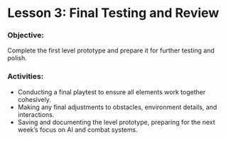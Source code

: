 # Lesson 3: Final Testing and Review

### **Objective:**
Complete the first level prototype and prepare it for further testing and polish.

### **Activities:**
* Conducting a final playtest to ensure all elements work together cohesively.
* Making any final adjustments to obstacles, environment details, and interactions.
* Saving and documenting the level prototype, preparing for the next week’s focus on AI and combat systems.